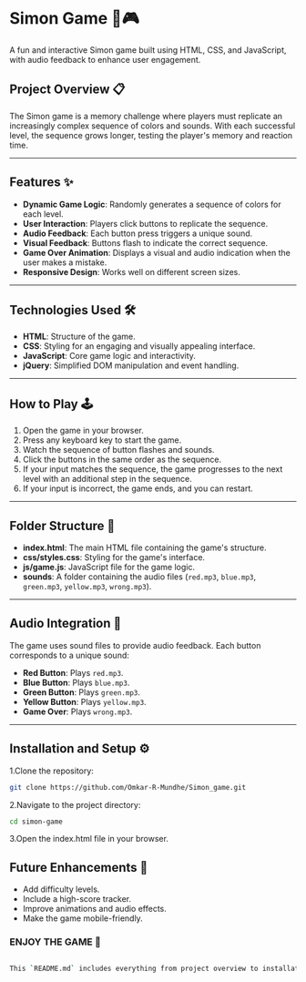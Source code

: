 # Simon Game 🎵🎮

A fun and interactive Simon game built using HTML, CSS, and JavaScript, with audio feedback to enhance user engagement.

## Project Overview 📋
The Simon game is a memory challenge where players must replicate an increasingly complex sequence of colors and sounds. With each successful level, the sequence grows longer, testing the player's memory and reaction time.

---

## Features ✨
- **Dynamic Game Logic**: Randomly generates a sequence of colors for each level.
- **User Interaction**: Players click buttons to replicate the sequence.
- **Audio Feedback**: Each button press triggers a unique sound.
- **Visual Feedback**: Buttons flash to indicate the correct sequence.
- **Game Over Animation**: Displays a visual and audio indication when the user makes a mistake.
- **Responsive Design**: Works well on different screen sizes.

---

## Technologies Used 🛠️
- **HTML**: Structure of the game.
- **CSS**: Styling for an engaging and visually appealing interface.
- **JavaScript**: Core game logic and interactivity.
- **jQuery**: Simplified DOM manipulation and event handling.

---

## How to Play 🕹️
1. Open the game in your browser.
2. Press any keyboard key to start the game.
3. Watch the sequence of button flashes and sounds.
4. Click the buttons in the same order as the sequence.
5. If your input matches the sequence, the game progresses to the next level with an additional step in the sequence.
6. If your input is incorrect, the game ends, and you can restart.

---

## Folder Structure 📂
- **index.html**: The main HTML file containing the game's structure.
- **css/styles.css**: Styling for the game's interface.
- **js/game.js**: JavaScript file for the game logic.
- **sounds**: A folder containing the audio files (`red.mp3`, `blue.mp3`, `green.mp3`, `yellow.mp3`, `wrong.mp3`).

---

## Audio Integration 🎵
The game uses sound files to provide audio feedback. Each button corresponds to a unique sound:
- **Red Button**: Plays `red.mp3`.
- **Blue Button**: Plays `blue.mp3`.
- **Green Button**: Plays `green.mp3`.
- **Yellow Button**: Plays `yellow.mp3`.
- **Game Over**: Plays `wrong.mp3`.

---

## Installation and Setup ⚙️
1.Clone the repository:
   ```bash
   git clone https://github.com/Omkar-R-Mundhe/Simon_game.git
   ```
 2.Navigate to the project directory:
 ```bash
 cd simon-game
 ```
3.Open the index.html file in your browser.

## Future Enhancements 🚀
- Add difficulty levels.
- Include a high-score tracker.
- Improve animations and audio effects.
- Make the game mobile-friendly.

### ENJOY THE GAME 🎉
```bash 

This `README.md` includes everything from project overview to installation instructions and future enhancements, making it complete and professional. Let me know if you'd like to tweak it further!
```
